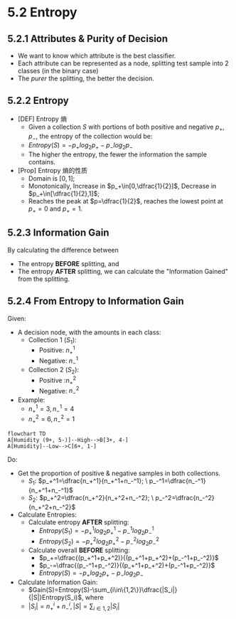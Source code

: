 # 5.2 Entropy
## 5.2.1 Attributes & Purity of Decision
- We want to know which attribute is the best classifier.
- Each attribute can be represented as a node, splitting test sample into 2 classes (in the binary case)
- The *purer* the splitting, the better the decision.

## 5.2.2 Entropy
- [DEF] Entropy 熵
	- Given a collection $S$ with portions of both positive and negative $p_+, p_-$, 
	  the entropy of the collection would be:
	- $Entropy(S)=-p_+log_2p_+-p_-log_2p_-$
	- The higher the entropy, the fewer the information the sample contains.
- [Prop] Entropy 熵的性质
	- Domain is $[0,1]$;
	- Monotonically, Increase in $p_+\in[0,\dfrac{1}{2}]$, Decrease in $p_+\in[\dfrac{1}{2},1]$;
	- Reaches the peak at $p=\dfrac{1}{2}$, reaches the lowest point at $p_+=0$ and $p_+=1$.

## 5.2.3 Information Gain
By calculating the difference between
- The entropy **BEFORE** splitting, and
- The entropy **AFTER** splitting,
we can calculate the "Information Gained" from the splitting.

## 5.2.4 From Entropy to Information Gain
Given:
- A decision node, with the amounts in each class:
	- Collection 1 ($S_1$):
		- Positive: $n_+^{1}$
		- Negative: $n_-^{1}$
	- Collection 2 ($S_2$):
		- Positive :$n_+^{2}$
		- Negative: $n_-^{2}$
- Example:
	- $n_+^1=3, n_-^1=4$
	- $n_+^2=6, n_-^2=1$
```mermaid
flowchart TD
A[Humidity (9+, 5-)]--High-->B[3+, 4-]
A[Humidity]--Low-->C[6+, 1-]
```
Do:
- Get the proportion of positive & negative samples in both collections.
	- $S_1$:  $p_+^1=\dfrac{n_+^1}{n_+^1+n_-^1}; \ p_-^1=\dfrac{n_-^1}{n_+^1+n_-^1}$
	- $S_2$: $p_+^2=\dfrac{n_+^2}{n_+^2+n_-^2}; \ p_-^2=\dfrac{n_-^2}{n_+^2+n_-^2}$
- Calculate Entropies:
	- Calculate entropy **AFTER** splitting:
		- $Entropy(S_1)=-p_+^1log_2{p_+^1}-p_-^1log_2{p_-^1}$
		- $Entropy(S_2)=-p_+^2log_2{p_+^2}-p_-^2log_2{p_-^2}$
	- Calculate overall **BEFORE** splitting:
		- $p_+=\dfrac{(p_+^1+p_+^2)}{(p_+^1+p_+^2)+(p_-^1+p_-^2)}$
		- $p_-=\dfrac{(p_-^1+p_-^2)}{(p_+^1+p_+^2)+(p_-^1+p_-^2)}$
		- $Entropy(S)=-p_+log_2{p_+}-p_-log_2{p_-}$
- Calculate Information Gain:
	- $Gain(S)=Entropy(S)-\sum_{i\in\{1,2\}}\dfrac{|S_i|}{|S|}Entropy(S_i)$, where
	- $|S_i|=n_+^i+n_-^i, |S|=\sum_{i\in{1,2}}|S_i|$
